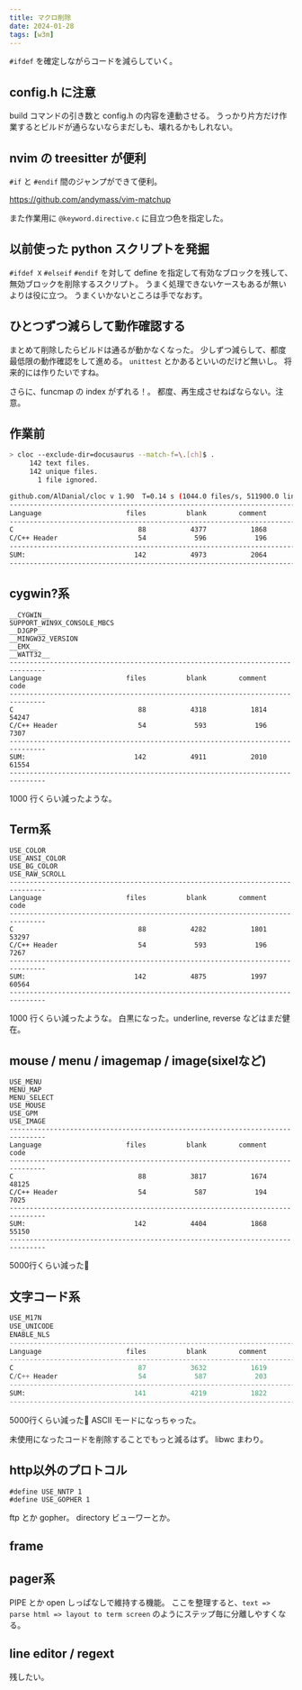 ```yaml
---
title: マクロ削除
date: 2024-01-28
tags: [w3m]
---
```


`#ifdef` を確定しながらコードを減らしていく。

## config.h に注意

build コマンドの引き数と config.h の内容を連動させる。
うっかり片方だけ作業するとビルドが通らないならまだしも、壊れるかもしれない。

## nvim の treesitter が便利

`#if` と `#endif` 間のジャンプができて便利。

https://github.com/andymass/vim-matchup

また作業用に `@keyword.directive.c` に目立つ色を指定した。

## 以前使った python スクリプトを発掘

`#ifdef X` `#elseif` `#endif` を対して define を指定して有効なブロックを残して、
無効ブロックを削除するスクリプト。
うまく処理できないケースもあるが無いよりは役に立つ。
うまくいかないところは手でなおす。

## ひとつずつ減らして動作確認する

まとめて削除したらビルドは通るが動かなくなった。
少しずつ減らして、都度最低限の動作確認をして進める。
`unittest` とかあるといいのだけど無いし。
将来的には作りたいですね。

さらに、funcmap の index がずれる！。
都度、再生成させねばならない。注意。

## 作業前

```sh
> cloc --exclude-dir=docusaurus --match-f=\.[ch]$ .
     142 text files.
     142 unique files.
       1 file ignored.

github.com/AlDanial/cloc v 1.90  T=0.14 s (1044.0 files/s, 511900.0 lines/s)
-------------------------------------------------------------------------------
Language                     files          blank        comment           code
-------------------------------------------------------------------------------
C                               88           4377           1868          55191
C/C++ Header                    54            596            196           7395
-------------------------------------------------------------------------------
SUM:                           142           4973           2064          62586
-------------------------------------------------------------------------------
```

## cygwin?系

```
__CYGWIN__
SUPPORT_WIN9X_CONSOLE_MBCS
__DJGPP__
__MINGW32_VERSION
__EMX__
__WATT32__
-------------------------------------------------------------------------------
Language                     files          blank        comment           code
-------------------------------------------------------------------------------
C                               88           4318           1814          54247
C/C++ Header                    54            593            196           7307
-------------------------------------------------------------------------------
SUM:                           142           4911           2010          61554
-------------------------------------------------------------------------------
```

1000 行くらい減ったような。

## Term系

```
USE_COLOR
USE_ANSI_COLOR
USE_BG_COLOR
USE_RAW_SCROLL
-------------------------------------------------------------------------------
Language                     files          blank        comment           code
-------------------------------------------------------------------------------
C                               88           4282           1801          53297
C/C++ Header                    54            593            196           7267
-------------------------------------------------------------------------------
SUM:                           142           4875           1997          60564
-------------------------------------------------------------------------------
```

1000 行くらい減ったような。
白黒になった。underline, reverse などはまだ健在。

## mouse / menu / imagemap / image(sixelなど)

```
USE_MENU
MENU_MAP
MENU_SELECT
USE_MOUSE
USE_GPM
USE_IMAGE
-------------------------------------------------------------------------------
Language                     files          blank        comment           code
-------------------------------------------------------------------------------
C                               88           3817           1674          48125
C/C++ Header                    54            587            194           7025
-------------------------------------------------------------------------------
SUM:                           142           4404           1868          55150
-------------------------------------------------------------------------------
```

5000行くらい減った👀

## 文字コード系

```py
USE_M17N
USE_UNICODE
ENABLE_NLS
-------------------------------------------------------------------------------
Language                     files          blank        comment           code
-------------------------------------------------------------------------------
C                               87           3632           1619          43185
C/C++ Header                    54            587            203           6853
-------------------------------------------------------------------------------
SUM:                           141           4219           1822          50038
-------------------------------------------------------------------------------
```

5000行くらい減った👀
ASCII モードになっちゃった。

未使用になったコードを削除することでもっと減るはず。
libwc まわり。

## http以外のプロトコル

```
#define USE_NNTP 1
#define USE_GOPHER 1
```

ftp とか gopher。
directory ビューワーとか。

## frame

## pager系

PIPE とか open しっぱなしで維持する機能。
ここを整理すると、`text => parse html => layout to term screen` のようにステップ毎に分離しやすくなる。

## line editor / regext

残したい。

